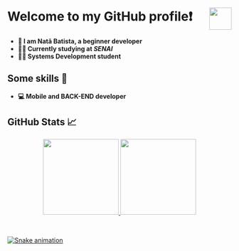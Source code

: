<h1>Welcome to my GitHub profile❗<img height="50" align="right" src="https://static.wikia.nocookie.net/rpg-the-king-of-cartoons-2/images/4/42/Mangeky%C5%8D_Sharingan.gif/revision/latest?cb=20191116044555&path-prefix=pt-br"/></h1>
<ul>
  <li><b>👋 I am Natã Batista, a beginner developer</b></li>
  <li><b>👨‍🎓 Currently studying at <i>SENAI</i></b></li>
  <li><b>👨‍💻 Systems Development student</b></li>
</ul>
<h2>Some skills 🎯</h2>
<ul>
  <li><b>💻 Mobile and BACK-END developer</b></li>
 </ul>
 <h2>GitHub Stats 📈</h2>
<div align="center">
  <a href="https://github.com/batista29">
  <img height="170em" src="https://github-readme-stats.vercel.app/api?username=batista29&show_icons=true&theme=dark&include_all_commits=true&count_private=true"/>
  <img height="170em" src="https://github-readme-stats.vercel.app/api/top-langs/?username=batista29&layout=compact&langs_count=7&theme=dark"/>
</div>
  </br>
  
  ##
 
<div> 
 
  ![Snake animation](https://github.com/batista29/batista29/blob/output/github-contribution-grid-snake.svg)
 
</div>
